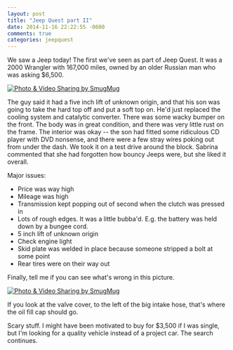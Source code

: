 ```yaml
---
layout: post
title: "Jeep Quest part II"
date: 2014-11-16 22:22:55 -0600
comments: true
categories: jeepquest
---
```


We saw a Jeep today! The first we've seen as part of Jeep Quest. It was a 2000 Wrangler with 167,000 miles, owned by an older Russian man who was asking $6,500.

<a href="http://agocs.smugmug.com/Other/Misc/i-JHrhXJ7/A" title="Photo & Video Sharing by SmugMug"><img src="http://agocs.smugmug.com/Other/Misc/i-JHrhXJ7/0/L/20141116122017-L.jpg" title="Photo & Video Sharing by SmugMug" alt="Photo & Video Sharing by SmugMug"></a>

The guy said it had a five inch lift of unknown origin, and that his son was going to take the hard top off and put a soft top on. He'd just replaced the cooling system and catalytic converter. There was some wacky bumper on the front. The body was in great condition, and there was very little rust on the frame. The interior was okay -- the son had fitted some ridiculous CD player with DVD nonsense, and there were a few stray wires poking out from under the dash. We took it on a test drive around the block. Sabrina commented that she had forgotten how bouncy Jeeps were, but she liked it overall.

Major issues:

- Price was way high
- Mileage was high
- Transmission kept popping out of second when the clutch was pressed in
- Lots of rough edges. It was a little bubba'd. E.g. the battery was held down by a bungee cord.
- 5 inch lift of unknown origin
- Check engine light
- Skid plate was welded in place because someone stripped a bolt at some point
- Rear tires were on their way out

Finally, tell me if you can see what's wrong in this picture.

<a href="http://agocs.smugmug.com/Other/Misc/i-JfdCdK7/A" title="Photo & Video Sharing by SmugMug"><img src="http://agocs.smugmug.com/Other/Misc/i-JfdCdK7/0/L/20141116121931-L.jpg" title="Photo & Video Sharing by SmugMug" alt="Photo & Video Sharing by SmugMug"></a>

If you look at the valve cover, to the left of the big intake hose, that's where the oil fill cap should go. 

Scary stuff. I might have been motivated to buy for $3,500 if I was single, but I'm looking for a quality vehicle instead of a project car. The search continues.

